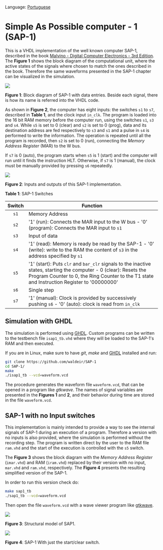 Language: [Portuguese](https://github.com/waldeir/SAP-1/blob/master/README.pt.md)

# Simple As Possible computer - 1  (SAP-1)

This is a VHDL implementation of the well known computer SAP-1, described in
the book [Malvino - Digital Computer Electronics - 3rd Edition][book]. The **Figure
1** shows the block diagram of the computational unit, where the active states of the signals 
where chosen to match the ones described in the book. Therefore the same
waveforms presented in the SAP-1 chapter can be visualized in the simulation.


![](images/isap1_block_diagram.png)

**Figure 1**: Block diagram of SAP-1 with data entries. 
Beside each signal, there is how its name is referred into the VHDL code.

As shown in **Figure 2**, the computer has eight inputs: the switches `s1` to
`s7`, described in **Table 1**, and the clock input `in_clk`. The program is loaded into
the 16 bit RAM memory before the computer run, using the switches `s1`, `s3`
and `s4`. While `s5` is set to 0 (clear) and `s2` is set to 0 (prog), data and
its destination address are fed respectively to `s3` and `s1` and a pulse in
`s4` is performed to write the information. The operation is repeated until all
the program is recorded, then `s2` is set to 0 (run), connecting the *Memory Address Register* (MAR) to the
W bus.

If `s7` is 0 (auto), the program starts when `s5` is 1 (start) and the computer
will run until it finds the instruction HLT. Otherwise, if `s7` is 1 (manual),
the clock must be manually provided by pressing `s6` repeatedly.


![](images/isap1_top_level.png)

**Figure 2**: Inputs and outputs of this SAP-1 implementation.

**Table 1**: SAP-1 Switches

| Switch        | Function      | 
|:-------------:|---------------| 
| `s1`          | Memory Address| 
| `s2`          | '1' (run): Connects the MAR input to the W bus - '0' (program): Connects the MAR input to `s1`|
| `s3`          | Input of data | 
| `s4`          | '1' (read): Memory is ready be read by the SAP-1 - '0' (write): write to the RAM the content of `s3` in the address specified by `s1` | 
| `s5`          | '1' (start): Puts `clr` and `bar_clr` signals to the inactive states, starting the computer - 0 (clear): Resets the Program Counter to 0, the Ring Counter to the T1 state and Instruction Register to '00000000' | 
| `s6`          | Single step | 
| `s7`          | '1' (manual): Clock is provided by successively pushing `s6` - '0' (auto): clock is read from `in_clk`| 




## Simulation with GHDL

The simulation is performed using [GHDL][ghdl].
Custom programs can be written to the testbench file `isap1_tb.vhd` where they will be loaded to the SAP-1's RAM and then executed. 

If you are in Linux, make sure to have *git*, *make* and  [GHDL][ghdl] installed and run:

```bash
git clone https://github.com/waldeir/SAP-1
cd SAP-1/
make
./isap1_tb --vcd=waveform.vcd
```

The procedure generates the waveform file `waveform.vcd`, that can be opened in
a program like *gtkwave*. The names of signal variables are presented in the
**Figures 1** and **2**, and their behavior during time are stored in the file
`waveform.vcd`.


## SAP-1 with no Input switches

This implementation is mainly intended to provide a way to see the internal
signals of SAP-1 during an execution of a program. Therefore a version with no
inputs is also provided, where the simulation is performed without the
recording step. The program is written direct by the user to the RAM file
`ram.vhd` and the start of the execution is controlled with the `s5` switch.

The **Figure 3** shows the block diagram with the *Memory Address Register*
(`imar.vhd`) and RAM (`iram.vhd`) replaced by their version with no input,
`mar.vhd` and `ram.vhd`, respectively. The **Figure 4** presents the resulting
simplified version of the SAP-1.

In order to run this version check do:

```bash
make sap1_tb
./sap1_tb --vcd=waveform.vcd
```

Then open the file `waveform.vcd` with a wave viewer program like [gtkwave][gtkwave]. 


![](images/block_diagram_sap1.png)

**Figure 3**: Structural model of SAP1.

![](images/sap1_top_level.png)

**Figure 4**: SAP-1 With just the start/clear switch.

[gtkwave]:http://gtkwave.sourceforge.net/ "Wave viewer"

[book]:https://www.amazon.com/Digital-Computer-Electronics-Albert-Malvino/dp/0028005945 "https://www.amazon.com/Digital-Computer-Electronics-Albert-Malvino/dp/0028005945"

[ghdl]:http://ghdl.free.fr/ "VHDL simulator"
